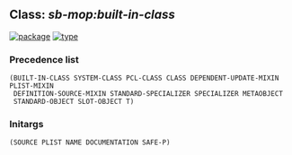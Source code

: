 ## Class: ***sb-mop:built-in-class***
[![package](https://img.shields.io/badge/Package-SB--MOP-5f9ea0.svg?style=social&colorA=999999)](../) [![type](https://img.shields.io/badge/Type-Class-5f9ea0.svg?style=social&colorA=999999)](../#class) 
### Precedence list
```
(BUILT-IN-CLASS SYSTEM-CLASS PCL-CLASS CLASS DEPENDENT-UPDATE-MIXIN PLIST-MIXIN
 DEFINITION-SOURCE-MIXIN STANDARD-SPECIALIZER SPECIALIZER METAOBJECT
 STANDARD-OBJECT SLOT-OBJECT T)
```
### Initargs
```
(SOURCE PLIST NAME DOCUMENTATION SAFE-P)
```
